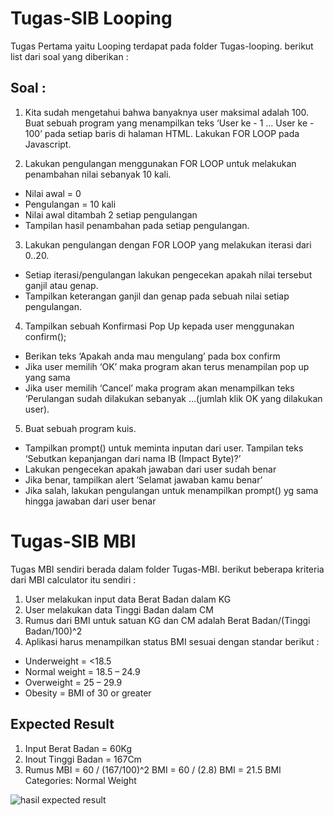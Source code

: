 # Tugas-SIB Looping 
Tugas Pertama yaitu Looping terdapat pada folder Tugas-looping. berikut list dari soal yang diberikan :

## Soal :
1. Kita sudah mengetahui bahwa banyaknya user maksimal adalah 100. Buat sebuah program yang menampilkan teks ‘User ke - 1 … User ke - 100’ pada setiap baris di halaman HTML. Lakukan FOR LOOP pada Javascript.

2. Lakukan pengulangan menggunakan FOR LOOP untuk melakukan penambahan nilai sebanyak 10 kali.
- Nilai awal = 0
- Pengulangan = 10 kali
- Nilai awal ditambah 2 setiap pengulangan
- Tampilan hasil penambahan pada setiap pengulangan.

3. Lakukan pengulangan dengan FOR LOOP yang melakukan iterasi dari 0..20.
- Setiap iterasi/pengulangan lakukan pengecekan apakah nilai tersebut ganjil atau genap.
- Tampilkan keterangan ganjil dan genap pada sebuah nilai setiap pengulangan.

4. Tampilkan sebuah Konfirmasi Pop Up kepada user menggunakan confirm();
- Berikan teks ‘Apakah anda mau mengulang’ pada box confirm
- Jika user memilih ‘OK’ maka program akan terus menampilan pop up yang sama
- Jika user memilih ‘Cancel’ maka program akan menampilkan teks ‘Perulangan sudah dilakukan sebanyak …(jumlah klik OK yang dilakukan user).

5. Buat sebuah program kuis.
- Tampilkan prompt() untuk meminta inputan dari user. Tampilan teks ‘Sebutkan kepanjangan dari nama IB (Impact Byte)?’
- Lakukan pengecekan apakah jawaban dari user sudah benar
- Jika benar, tampilkan alert ‘Selamat jawaban kamu benar’
- Jika salah, lakukan pengulangan untuk menampilkan prompt() yg sama hingga jawaban dari user benar

# Tugas-SIB MBI
Tugas MBI sendiri berada dalam folder Tugas-MBI. berikut beberapa kriteria dari MBI calculator itu sendiri :

1. User melakukan input data Berat Badan dalam KG
2. User melakukan data Tinggi Badan dalam CM
3. Rumus dari BMI untuk satuan KG dan CM adalah Berat Badan/(Tinggi Badan/100)^2
4. Aplikasi harus menampilkan status BMI sesuai dengan standar berikut :
- Underweight = <18.5
- Normal weight = 18.5 – 24.9
- Overweight = 25 – 29.9
- Obesity = BMI of 30 or greater

## Expected Result

1. Input Berat Badan = 60Kg
2. Inout Tinggi Badan = 167Cm
3. Rumus MBI = 60 / (167/100)^2 BMI = 60 / (2.8) BMI = 21.5 BMI Categories: Normal Weight

![hasil expected result](https://i.ibb.co/gwQ9hpK/Screenshot-2023-04-02-062657.png)
